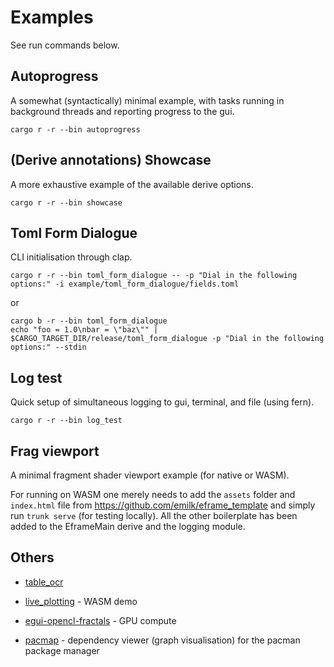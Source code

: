 # Examples

See run commands below.

## Autoprogress

A somewhat (syntactically) minimal example, with tasks running in background threads and reporting progress to the gui.

```
cargo r -r --bin autoprogress
```

## (Derive annotations) Showcase

A more exhaustive example of the available derive options.

```
cargo r -r --bin showcase
```

## Toml Form Dialogue

CLI initialisation through clap.

```
cargo r -r --bin toml_form_dialogue -- -p "Dial in the following options:" -i example/toml_form_dialogue/fields.toml
```

or

```
cargo b -r --bin toml_form_dialogue
echo "foo = 1.0\nbar = \"baz\"" | $CARGO_TARGET_DIR/release/toml_form_dialogue -p "Dial in the following options:" --stdin
```

## Log test

Quick setup of simultaneous logging to gui, terminal, and file (using fern).

```
cargo r -r --bin log_test
```

## Frag viewport

A minimal fragment shader viewport example (for native or WASM).

For running on WASM one merely needs to add the `assets` folder and `index.html` file from https://github.com/emilk/eframe_template and simply run `trunk serve` (for testing locally).
All the other boilerplate has been added to the EframeMain derive and the logging module.

## Others

- [table_ocr](https://github.com/dmirauta/table_ocr)

- [live_plotting](https://github.com/dmirauta/live_plotting) - WASM demo

- [egui-opencl-fractals](https://github.com/dmirauta/egui-opencl-fractals) - GPU compute

- [pacmap](https://github.com/dmirauta/pacmap) - dependency viewer (graph visualisation) for the pacman package manager
